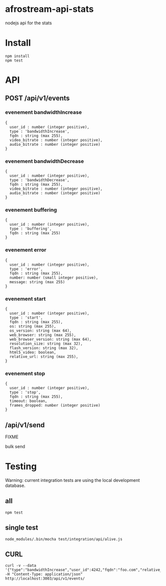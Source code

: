 # afrostream-api-stats
nodejs api for the stats

# Install

```
npm install
npm test
```

# API

## POST /api/v1/events

### evenement bandwidthIncrease

```
{
  user_id : number (integer positive),
  type : 'bandwidthIncrease',
  fqdn : string (max 255),
  video_bitrate : number (integer positive),
  audio_bitrate : number (integer positive)
}
```

### evenement bandwidthDecrease

```
{
  user_id : number (integer positive),
  type : 'bandwidthDecrease',
  fqdn : string (max 255),
  video_bitrate : number (integer positive),
  audio_bitrate : number (integer positive)
}
```

### evenement buffering

```
{
  user_id : number (integer positive),
  type : 'buffering',
  fqdn : string (max 255)
}
```

### evenement error

```
{
  user_id : number (integer positive),
  type : 'error',
  fqdn : string (max 255),
  number: number (small integer positive),
  message: string (max 255)
}
```

### evenement start

```
{
  user_id : number (integer positive),
  type : 'start',
  fqdn : string (max 255),
  os: string (max 255),
  os_version: string (max 64),
  web_browser: string (max 255),
  web_browser_version: string (max 64),
  resolution_size: string (max 32),
  flash_version: string (max 32),
  html5_video: boolean,
  relative_url: string (max 255),
}
```

### evenement stop

```
{
  user_id : number (integer positive),
  type : 'stop',
  fqdn : string (max 255),
  timeout: boolean,
  frames_dropped: number (integer positive)
}
```

## /api/v1/send

FIXME

bulk send

# Testing

Warning: current integration tests are using the local development database.

## all

```
npm test
```

## single test

```
node_modules/.bin/mocha test/integration/api/alive.js
```

## CURL

```
curl -v --data '{"type":"bandwidthIncrease","user_id":4242,"fqdn":"foo.com","relative_url":"/foo/bar","video_bitrate":4242,"audio_bitrate":4243}' -H "Content-Type: application/json" http://localhost:3003/api/v1/events/
```
